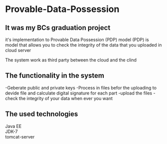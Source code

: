 # Provable-Data-Possession

## It was my BCs graduation project 

it's implementation to Provable Data Possession (PDP) model
(PDP) is model that allows you to check the integrity of the data
that you uploaded in cloud server 

The system work as third party between the cloud and the clind

## The functionality in the system

-Geberate public and private keys
-Process in files befor the uploading to devide file and calculate digital signature 
for each part 
-upload the files
-check the integrity of your data when ever you want 

## The used technologies
Java EE    
JDK-7  
tomcat-server  
